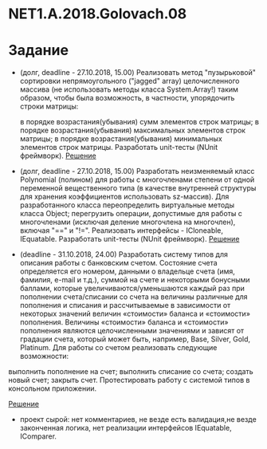 # NET1.A.2018.Golovach.08

# Задание 

- (долг, deadline - 27.10.2018, 15.00) Реализовать метод "пузырьковой" сортировки непрямоугольного ("jagged" array) 
целочисленного массива (не использовать методы класса System.Array!) таким образом, чтобы была возможность, в частности, 
упорядочить строки матрицы:

  в порядке возрастания(убывания) сумм элементов строк матрицы;
  в порядке возрастания(убывания) максимальных элементов строк матрицы;
  в порядке возрастания(убывания) минимальных элементов строк матрицы. Разработать unit-тесты (NUnit фреймворк).
  [Решение](https://github.com/ChristinaGolovach/NET1.A.2018.Golovach.07)

- (долг, deadline - 27.10.2018, 15.00) Разработать неизменяемый класс Polynomial (полином) для работы с многочленами степени от одной переменной вещественного типа (в качестве внутренней структуры для хранения коэффициентов использовать sz-массив). Для разработанного класса переопределить виртуальные методы класса Object; перегрузить операции, допустимые для работы с многочленами (исключая деление многочлена на многочлен), включая "==" и "!=". Реализовать интерфейсы - ICloneable, IEquatable<Polynomial>. Разработать unit-тесты (NUnit фреймворк).
[Решение](https://github.com/ChristinaGolovach/NET1.A.2018.Golovach.05) 
  


- (deadline - 31.10.2018, 24.00) Разработать систему типов для описания работы с банковским счетом. Состояние счета определяется его номером, данными о владельце счета (имя, фамилия, e-mail и т.д.), суммой на счете и некоторыми бонусными баллами, которые увеличиваются/уменьшаются каждый раз при пополнении счета/списании со счета на величины различные для пополнения и списания и рассчитываемые в зависимости от некоторых значений величин «стоимости» баланса и «стоимости» пополнения. Величины «стоимости» баланса и «стоимости» пополнения являются целочисленными значениями и зависят от градации счета, который может быть, например, Base, Silver, Gold, Platinum. Для работы со счетом реализовать следующие возможности:

выполнить пополнение на счет;
выполнить списание со счета;
создать новый счет;
закрыть счет.
Протестировать работу с системой типов в консольном приложении.

[Решение](https://github.com/ChristinaGolovach/NET1.A.2018.Golovach.08/tree/master/BankAccountLogic)
- проект сырой: нет комментариев, не везде есть валидация,не везде законченная логика, нет реализации интерфейсов IEquatable, IComparer.
